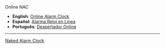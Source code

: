 Online NAC

- **English**: [Online Alarm Clock](https://nakedalarmclock.github.io/online-alarm-clock/)
- **Español**: [Alarma Reloj en Línea](https://nakedalarmclock.github.io/alarma-reloj-en-linea/)
- **Português**: [Despertador Online](https://nakedalarmclock.github.io/despertador-online/)

---

[Naked Alarm Clock](https://nakedalarmclock.github.io/)
